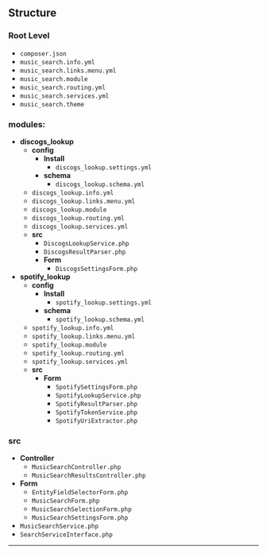 ## Structure
### Root Level
- `composer.json`
- `music_search.info.yml`
- `music_search.links.menu.yml`
- `music_search.module`
- `music_search.routing.yml`
- `music_search.services.yml`
- `music_search.theme`

### modules:
- **discogs_lookup**
  - **config**
    - **Install**
      - `discogs_lookup.settings.yml`
    - **schema**
      - `discogs_lookup.schema.yml`
  - `discogs_lookup.info.yml`
  - `discogs_lookup.links.menu.yml`
  - `discogs_lookup.module`
  - `discogs_lookup.routing.yml`
  - `discogs_lookup.services.yml`
  - **src**
    - `DiscogsLookupService.php`
    - `DiscogsResultParser.php`
    - **Form**
      - `DiscogsSettingsForm.php`
- **spotify_lookup**
  - **config**
    - **Install**
      - `spotify_lookup.settings.yml`
    - **schema**
      - `spotify_lookup.schema.yml`
  - `spotify_lookup.info.yml`
  - `spotify_lookup.links.menu.yml`
  - `spotify_lookup.module`
  - `spotify_lookup.routing.yml`
  - `spotify_lookup.services.yml`
  - **src**
    - **Form**
      - `SpotifySettingsForm.php`
      - `SpotifyLookupService.php`
      - `SpotifyResultParser.php`
      - `SpotifyTokenService.php`
      - `SpotifyUriExtractor.php`
### src
- **Controller**
  - `MusicSearchController.php`
  - `MusicSearchResultsController.php`
- **Form**
  - `EntityFieldSelectorForm.php`
  - `MusicSearchForm.php`
  - `MusicSearchSelectionForm.php`
  - `MusicSearchSettingsForm.php`
- `MusicSearchService.php`
- `SearchServiceInterface.php`


---
